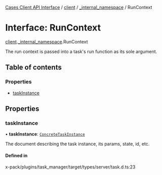 [Cases Client API Interface](../README.md) / [client](../modules/client.md) / [\_internal\_namespace](../modules/client._internal_namespace.md) / RunContext

# Interface: RunContext

[client](../modules/client.md).[_internal_namespace](../modules/client._internal_namespace.md).RunContext

The run context is passed into a task's run function as its sole argument.

## Table of contents

### Properties

- [taskInstance](client._internal_namespace.RunContext.md#taskinstance)

## Properties

### taskInstance

• **taskInstance**: [`ConcreteTaskInstance`](client._internal_namespace.ConcreteTaskInstance.md)

The document describing the task instance, its params, state, id, etc.

#### Defined in

x-pack/plugins/task_manager/target/types/server/task.d.ts:23
